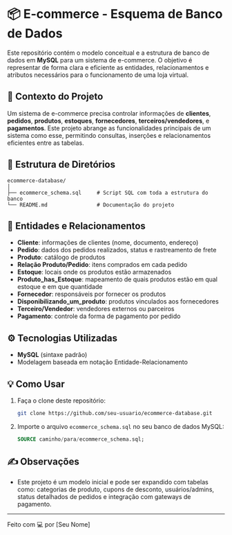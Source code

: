 # 📦 E-commerce - Esquema de Banco de Dados

Este repositório contém o modelo conceitual e a estrutura de banco de dados em **MySQL** para um sistema de e-commerce. O objetivo é representar de forma clara e eficiente as entidades, relacionamentos e atributos necessários para o funcionamento de uma loja virtual.

## 🧠 Contexto do Projeto

Um sistema de e-commerce precisa controlar informações de **clientes**, **pedidos**, **produtos**, **estoques**, **fornecedores**, **terceiros/vendedores**, e **pagamentos**. Este projeto abrange as funcionalidades principais de um sistema como esse, permitindo consultas, inserções e relacionamentos eficientes entre as tabelas.

## 📁 Estrutura de Diretórios

```
ecommerce-database/
│
├── ecommerce_schema.sql     # Script SQL com toda a estrutura do banco
└── README.md                # Documentação do projeto
```

## 🧱 Entidades e Relacionamentos

- **Cliente**: informações de clientes (nome, documento, endereço)
- **Pedido**: dados dos pedidos realizados, status e rastreamento de frete
- **Produto**: catálogo de produtos
- **Relação Produto/Pedido**: itens comprados em cada pedido
- **Estoque**: locais onde os produtos estão armazenados
- **Produto_has_Estoque**: mapeamento de quais produtos estão em qual estoque e em que quantidade
- **Fornecedor**: responsáveis por fornecer os produtos
- **Disponibilizando_um_produto**: produtos vinculados aos fornecedores
- **Terceiro/Vendedor**: vendedores externos ou parceiros
- **Pagamento**: controle da forma de pagamento por pedido

## ⚙️ Tecnologias Utilizadas

- **MySQL** (sintaxe padrão)
- Modelagem baseada em notação Entidade-Relacionamento

## 💡 Como Usar

1. Faça o clone deste repositório:
   ```bash
   git clone https://github.com/seu-usuario/ecommerce-database.git
   ```
2. Importe o arquivo `ecommerce_schema.sql` no seu banco de dados MySQL:
   ```sql
   SOURCE caminho/para/ecommerce_schema.sql;
   ```

## ✍️ Observações

- Este projeto é um modelo inicial e pode ser expandido com tabelas como: categorias de produto, cupons de desconto, usuários/admins, status detalhados de pedidos e integração com gateways de pagamento.

---

Feito com 💻 por [Seu Nome]
